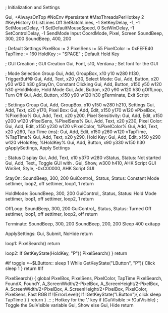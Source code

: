 ; Initialization and Settings
 
Gui, +AlwaysOnTop
#NoEnv 
#persistent
#MaxThreadsPerHotkey 2
#KeyHistory 0
ListLines Off
SetBatchLines, -1
SetKeyDelay, -1, -1
SetMouseDelay, -1
SetDefaultMouseSpeed, 0
SetWinDelay, -1
SetControlDelay, -1
SendMode Input
CoordMode, Pixel, Screen
SoundBeep, 300, 200
SoundBeep, 400, 200
 
; Default Settings
PixelBox := 2
PixelSens := 55
PixelColor := 0xFEFE40
TapTime := 160
HoldKey := "SPACE" ; Default Hold Key
 
; GUI Creation
; GUI Creation
Gui, Font, s10, Verdana ; Set font for the GUI
 
; Mode Selection Group
Gui, Add, GroupBox, x10 y10 w280 h130, TriggerBuff©
Gui, Add, Text, x20 y30, Select Mode:
Gui, Add, Button, x20 y50 w120 h30 gStayOn, Constant Clicking
Gui, Add, Button, x150 y50 w120 h30 gHoldMode, Hold Mode
Gui, Add, Button, x20 y90 w120 h30 gOffLoop, Turn Off
Gui, Add, Button, x150 y90 w120 h30 gTerminate, Exit Script
 
 
; Settings Group
Gui, Add, GroupBox, x10 y150 w280 h210, Settings
Gui, Add, Text, x20 y170, Pixel Box:
Gui, Add, Edit, x150 y170 w120 vPixelBox, %PixelBox%
Gui, Add, Text, x20 y200, Pixel Sensitivity:
Gui, Add, Edit, x150 y200 w120 vPixelSens, %PixelSens%
Gui, Add, Text, x20 y230, Pixel Color:
Gui, Add, Edit, x150 y230 w120 vPixelColor, %PixelColor%
Gui, Add, Text, x20 y260, Tap Time (ms):
Gui, Add, Edit, x150 y260 w120 vTapTime, %TapTime%
Gui, Add, Text, x20 y290, Hold Key:
Gui, Add, Edit, x150 y290 w120 vHoldKey, %HoldKey%
Gui, Add, Button, x90 y330 w150 h30 gApplySettings, Apply Settings
 
; Status Display
Gui, Add, Text, x10 y370 w280 vStatus, Status: Not started
Gui, Add, Text,, Toggle GUI with .
Gui, Show, w300 h410, AHK Script GUI
WinSet, Style, -0xC00000, AHK Script GUI
 
 
 
StayOn:
SoundBeep, 300, 200
GuiControl,, Status, Status: Constant Mode
settimer, loop2, off
settimer, loop1, 1
return
 
HoldMode:
SoundBeep, 300, 200
GuiControl,, Status, Status: Hold Mode
settimer, loop1, off
settimer, loop2, 1
return
 
OffLoop:
SoundBeep, 300, 200
GuiControl,, Status, Status: Turned Off
settimer, loop1, off
settimer, loop2, off
return
 
Terminate:
SoundBeep, 300, 200
SoundBeep, 200, 200
Sleep 400
exitapp
 
ApplySettings:
Gui, Submit, NoHide
return
 
loop1:
PixelSearch()
return
 
loop2:
If GetKeyState(HoldKey, "P"){
    PixelSearch()
}
return
 
#if toggle
*~$LButton::
sleep 1
While GetKeyState("LButton", "P"){
    Click
    sleep 1
}
return
#if
 
PixelSearch() {
    global PixelBox, PixelSens, PixelColor, TapTime
    PixelSearch, FoundX, FoundY, A_ScreenWidth/2-PixelBox, A_ScreenHeight/2-PixelBox, A_ScreenWidth/2+PixelBox, A_ScreenHeight/2+PixelBox, PixelColor, PixelSens, Fast RGB
    If !(ErrorLevel){
        If !GetKeyState("LButton"){
            click
            sleep TapTime
        }
    }
    return
}
.:: ; Hotkey for the '.' key
if (GuiVisible := !GuiVisible) ; Toggle the GuiVisible variable
    Gui, Show
else
    Gui, Hide
return
